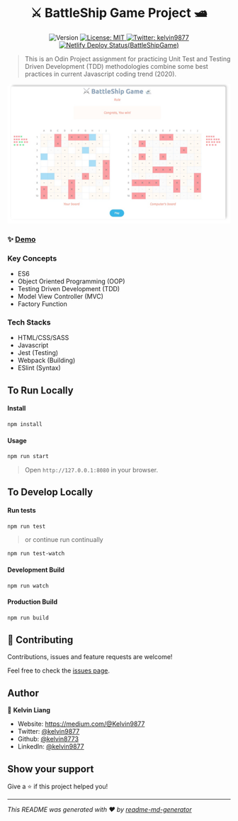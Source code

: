 <h1 align="center">⚔️ BattleShip Game Project 🛥</h1>

<p align="center">
  <img alt="Version" src="https://img.shields.io/badge/version-1.0.0-blue.svg?cacheSeconds=2592000" />
  <a href="#" target="_blank">
    <img alt="License: MIT" src="https://img.shields.io/badge/License-MIT-yellow.svg" />
  </a>
  <a href="https://twitter.com/kelvin9877" target="_blank">
    <img alt="Twitter: kelvin9877" src="https://img.shields.io/twitter/follow/kelvin9877.svg?style=social" />
  </a>
  <a href="https://app.netlify.com/sites/battleshipgame/deploys" target="_blank">
    <img alt="Netlify Deploy Status(BattleShipGame)" src="https://api.netlify.com/api/v1/badges/e87bae3c-6191-41a1-acef-5132d171c053/deploy-status">
  </a>
</p>

> This is an Odin Project assignment for practicing Unit Test and Testing Driven Development (TDD) methodologies combine some best practices in current Javascript coding trend (2020).

[![battShip-screenShoot](./docs/battleship-game.jpg)](https://battleshipgame.netlify.com/)

### ✨ [Demo](https://battleshipgame.netlify.com/)

### Key Concepts
* ES6 
* Object Oriented Programming (OOP)
* Testing Driven Development (TDD)
* Model View Controller (MVC)
* Factory Function

### Tech Stacks
* HTML/CSS/SASS
* Javascript
* Jest (Testing)
* Webpack (Building)
* ESlint (Syntax)

## To Run Locally

#### Install

```sh
npm install
```

#### Usage

```sh
npm run start
```
> Open `http://127.0.0.1:8080` in your browser.

## To Develop Locally

#### Run tests

```sh
npm run test
```
> or continue run continually
```sh
npm run test-watch
```

#### Development Build
```sh
npm run watch
```

#### Production Build
```sh
npm run build
```

## 🤝 Contributing
Contributions, issues and feature requests are welcome!

Feel free to check the [issues page](https://github.com/kelvin8773/odin-battle-ship/issues).


## Author

👤 **Kelvin Liang**

* Website: https://medium.com/@Kelvin9877
* Twitter: [@kelvin9877](https://twitter.com/kelvin9877)
* Github: [@kelvin8773](https://github.com/kelvin8773)
* LinkedIn: [@kelvin9877](https://linkedin.com/in/kelvin9877)

## Show your support

Give a ⭐️ if this project helped you!

***
_This README was generated with ❤️ by [readme-md-generator](https://github.com/kefranabg/readme-md-generator)_